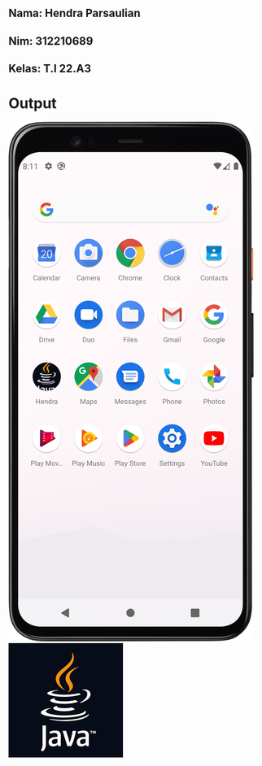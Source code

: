 ## Nama: Hendra Parsaulian
## Nim: 312210689
## Kelas: T.I 22.A3

# Output
![gambar](https://github.com/Hendraparsaulian28/P_Mobile/blob/main/pemograman%20mobile/TUGASPM.png)
![gambar](https://github.com/Hendraparsaulian28/P_Mobile/blob/main/pemograman%20mobile/java.png)
